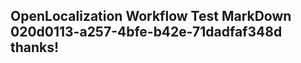 <properties
ms.topic="hero-topic"
ms.test1="hero-topic"
ms.test2="test"/>

## OpenLocalization Workflow Test MarkDown 020d0113-a257-4bfe-b42e-71dadfaf348d thanks!
